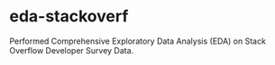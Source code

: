 # eda-stackoverf
Performed Comprehensive Exploratory Data Analysis (EDA) on Stack Overflow Developer Survey Data.
